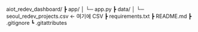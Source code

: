 aiot_redev_dashboard/
 ┣ app/
 │  └─ app.py
 ┣ data/
 │  └─ seoul_redev_projects.csv   ← 여기에 CSV
 ┣ requirements.txt
 ┣ README.md
 ┣ .gitignore
 ┗ .gitattributes


